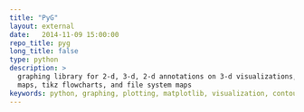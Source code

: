 ```yaml
---
title: "PyG"
layout: external
date:   2014-11-09 15:00:00
repo_title: pyg
long_title: false
type: python
description: >
  graphing library for 2-d, 3-d, 2-d annotations on 3-d visualizations,
  maps, tikz flowcharts, and file system maps
keywords: python, graphing, plotting, matplotlib, visualization, contour
---
```

